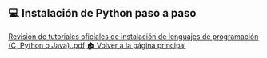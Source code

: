 💻 Instalación de Python paso a paso
---
[Revisión de tutoriales oficiales de instalación de lenguajes de programación (C, Python o Java)..pdf](https://github.com/user-attachments/files/23142849/Revision.de.tutoriales.oficiales.de.instalacion.de.lenguajes.de.programacion.C.Python.o.Java.pdf)
[🏠 Volver a la página principal](https://github.com/eduardo2006soto-dot/Teoria-de-la-programacion/blob/main/inderx.md)

